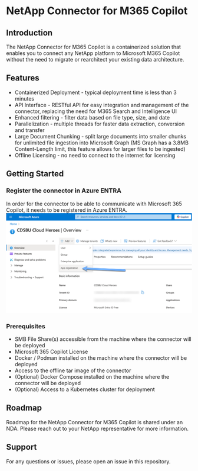 # NetApp Connector for M365 Copilot

## Introduction

The NetApp Connector for M365 Copilot is a containerized solution that enables you to connect any NetApp platform to Microsoft M365 Copilot without the need to migrate or rearchitect your existing data architecture.

## Features

- Containerized Deployment - typical deployment time is less than 3 minutes
- API Interface - RESTful API for easy integration and management of the connector, replacing the need for M365 Search and Intelligence UI
- Enhanced filtering - filter data based on file type, size, and date
- Parallelization - multiple threads for faster data extraction, conversion and transfer
- Large Document Chunking - split large documents into smaller chunks for unlimited file ingestion into Microsoft Graph (MS Graph has a 3.8MB Content-Length limit, this feature allows for larger files to be ingested)
- Offline Licensing - no need to connect to the internet for licensing

## Getting Started

### Register the connector in Azure ENTRA

In order for the connector to be able to communicate with Microsoft 365 Copilot, it needs to be registered in Azure ENTRA.
![Select App Registration in the Add menu in Microsoft Azure Entra](netapp-connector/media/2025-03-10_20-17-27.png)

### Prerequisites

- SMB File Share(s) accessible from the machine where the connector will be deployed
- Microsoft 365 Copilot License
- Docker / Podman installed on the machine where the connector will be deployed
- Access to the offline tar image of the connector
- (Optional) Docker Compose installed on the machine where the connector will be deployed
- (Optional) Access to a Kubernetes cluster for deployment

## Roadmap

Roadmap for the NetApp Connector for M365 Copilot is shared under an NDA. Please reach out to your NetApp representative for more information.

## Support

For any questions or issues, please open an issue in this repository.
